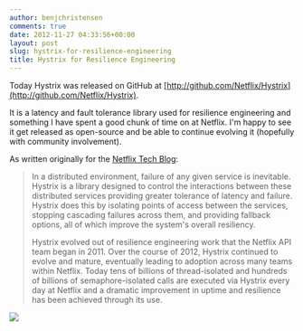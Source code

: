 ```yaml
---
author: benjchristensen
comments: true
date: 2012-11-27 04:33:56+00:00
layout: post
slug: hystrix-for-resilience-engineering
title: Hystrix for Resilience Engineering
---
```


Today Hystrix was released on GitHub at [http://github.com/Netflix/Hystrix](http://github.com/Netflix/Hystrix).

It is a latency and fault tolerance library used for resilience engineering and something I have spent a good chunk of time on at Netflix. I'm happy to see it get released as open-source and be able to continue evolving it (hopefully with community involvement).

As written originally for the [Netflix Tech Blog](http://techblog.netflix.com/2012/11/hystrix.html):



<blockquote>In a distributed environment, failure of any given service is inevitable. Hystrix is a library designed to control the interactions between these distributed services providing greater tolerance of latency and failure. Hystrix does this by isolating points of access between the services, stopping cascading failures across them, and providing fallback options, all of which improve the system's overall resiliency.

Hystrix evolved out of resilience engineering work that the Netflix API team began in 2011. Over the course of 2012, Hystrix continued to evolve and mature, eventually leading to adoption across many teams within Netflix. Today tens of billions of thread-isolated and hundreds of billions of semaphore-isolated calls are executed via Hystrix every day at Netflix and a dramatic improvement in uptime and resilience has been achieved through its use.</blockquote>



![](http://benjchristensen.files.wordpress.com/2012/11/hystrix-logo-tagline-vertical.png)
